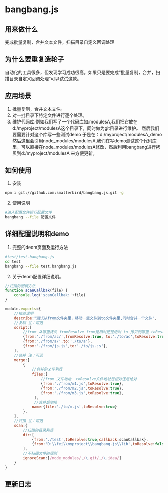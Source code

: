 bangbang.js
=================
用来做什么
-----
完成批量复制，合并文本文件，扫描目录自定义回调处理

为什么要重复造轮子
-----
自动化的工具很多，但发现学习成功很高。如果只是要完成“批量复制，合并，扫描目录自定义回调处理”可以试试这款。

应用场景
-----
1. 批量复制，合并文本文件。
2. 对一批目录下特定文件进行逐个处理。
3. 维护代码库.例如我们写了一个代码库如:modulesA,我们把它放在d:/myproject/modulesA这个目录下，同时做为git目录进行维护。
然后我们要需要针对这个库写一些测试demo 于是在：d:/myproject/modulesA_demo  然后这里会引用node_modules/modulesA,我们在写demo测试这个代码库里，可以直接在node_modules/modulesA修改，然后利用bangbang进行拷贝到d:/myproject/modulesA 来方便更新。



如何使用
-----
1. 安装
```sh
npm i git://github.com:smallerbird/bangbang.js.git -g
```
2. 使用说明
```sh
#进入配置文件运行配置文件
bangbang --file 配置文件

```
详细配置说明和demo
-----
1. 完整的deom页面及运行方法
```sh
#test/test.bangbang.js
cd test
bangbang --file test.bangbang.js
```
2. 关于deom配置详细说明。
```js
//扫描的回调方法
function scanCallbak(file) {
    console.log('scanCallbak:'+file)
}

module.exports={
    //描述说明
    describe:"测试从from文件夹里，移动一些文件到to文件夹里,同时合并一个文件",
    //复制 注：可选
    script:[
        //from 从哪里拷贝 fromResolve from是相对还是绝对 to 拷贝到哪里 toResolve to是相对还是绝对
        {from:'./from/ac/',fromResolve:true, to:'./to/ac',toResolve:true, },  
        {from:'./from/a/',to:'./to/a'},
        {from:'./from/js.js',to:'./to/js.js'},
    ],
    //合并 注：可选
    merge:[
        {
            //合并的文件列表
            files:[
                //from 文件地址  toResolve文件地址是相对还是绝对
                {from:'./from/m1.js',toResolve:true},
                {from:'./from/m2.js',toResolve:true},
                {from:'./from/m3.js',toResolve:true},
             ],
             //合并后地址
            name:{file:'./to/m.js',toResolve:true}
        },
    ],
    //扫描 注：可选
    scan:{
        //扫描的目录列表
        dir:[
            {from:'./test',toResolve:true,callback:scanCallbak},
            {from:'D:\\fei\\myproject\\bangbang.js\\lib',toResolve:false,callback:scanCallbak},
        ],
        //不扫描文件的规则
        ignoreScan:[/node_modules/,/\.git/,/\.idea/]
    }
}
```

更新日志
-----



